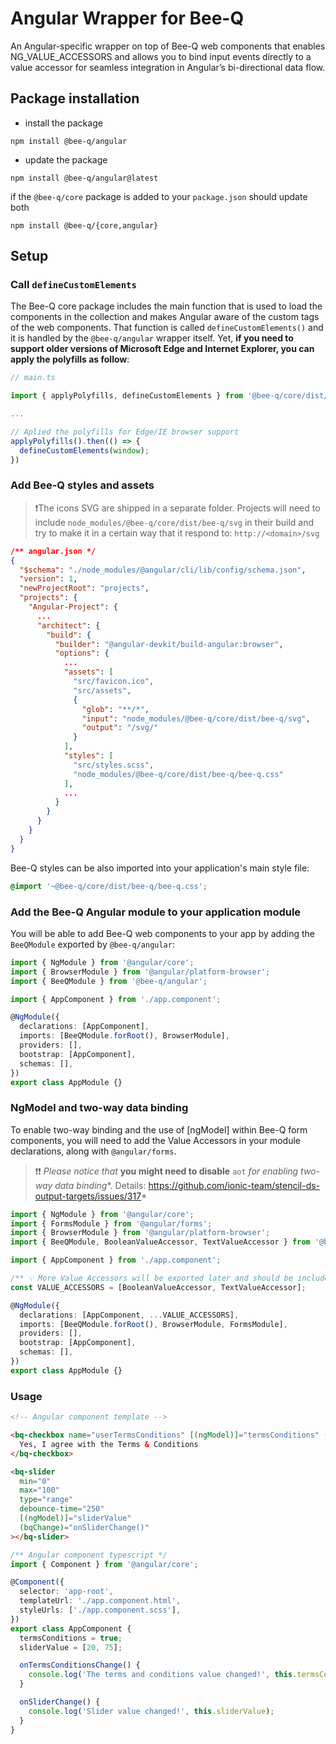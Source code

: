 # Angular Wrapper for Bee-Q

An Angular-specific wrapper on top of Bee-Q web components that enables NG_VALUE_ACCESSORS and allows you to bind input events directly to a value accessor for seamless integration in Angular’s bi-directional data flow.

## Package installation

- install the package

```
npm install @bee-q/angular
```

- update the package

```
npm install @bee-q/angular@latest
```

if the `@bee-q/core` package is added to your `package.json` should update both

```
npm install @bee-q/{core,angular}
```

## Setup

### Call `defineCustomElements`

The Bee-Q core package includes the main function that is used to load the components in the collection and makes Angular aware of the custom tags of the web components. That function is called `defineCustomElements()` and it is handled by the `@bee-q/angular` wrapper itself. Yet, **if you need to support older versions of Microsoft Edge and Internet Explorer, you can apply the polyfills as follow**:

```ts
// main.ts

import { applyPolyfills, defineCustomElements } from '@bee-q/core/dist/loader';

...

// Aplied the polyfills for Edge/IE browser support
applyPolyfills().then(() => {
  defineCustomElements(window);
})
```

### Add Bee-Q styles and assets

> ❗️The icons SVG are shipped in a separate folder. Projects will need to include `node_modules/@bee-q/core/dist/bee-q/svg` in their build and try to make it in a certain way that it respond to: `http://<domain>/svg`

```json
/** angular.json */
{
  "$schema": "./node_modules/@angular/cli/lib/config/schema.json",
  "version": 1,
  "newProjectRoot": "projects",
  "projects": {
    "Angular-Project": {
      ...
      "architect": {
        "build": {
          "builder": "@angular-devkit/build-angular:browser",
          "options": {
            ...
            "assets": [
              "src/favicon.ico",
              "src/assets",
              {
                "glob": "**/*",
                "input": "node_modules/@bee-q/core/dist/bee-q/svg",
                "output": "/svg/"
              }
            ],
            "styles": [
              "src/styles.scss",
              "node_modules/@bee-q/core/dist/bee-q/bee-q.css"
            ],
            ...
          }
		}
      }
    }
  }
}
```

Bee-Q styles can be also imported into your application's main style file:

```css
@import '~@bee-q/core/dist/bee-q/bee-q.css';
```

### Add the Bee-Q Angular module to your application module

You will be able to add Bee-Q web components to your app by adding the `BeeQModule` exported by `@bee-q/angular`:

```ts
import { NgModule } from '@angular/core';
import { BrowserModule } from '@angular/platform-browser';
import { BeeQModule } from '@bee-q/angular';

import { AppComponent } from './app.component';

@NgModule({
  declarations: [AppComponent],
  imports: [BeeQModule.forRoot(), BrowserModule],
  providers: [],
  bootstrap: [AppComponent],
  schemas: [],
})
export class AppModule {}
```

### NgModel and two-way data binding

To enable two-way binding and the use of [ngModel] within Bee-Q form components, you will need to add the Value Accessors in your module declarations, along with `@angular/forms`.

> ❗️❗️ *Please notice that* **you might need to disable** `aot` *for enabling two-way data binding**. Details: https://github.com/ionic-team/stencil-ds-output-targets/issues/317*

```ts
import { NgModule } from '@angular/core';
import { FormsModule } from '@angular/forms';
import { BrowserModule } from '@angular/platform-browser';
import { BeeQModule, BooleanValueAccessor, TextValueAccessor } from '@bee-q/angular';

import { AppComponent } from './app.component';

/** 💡 More Value Accessors will be exported later and should be included as well */
const VALUE_ACCESSORS = [BooleanValueAccessor, TextValueAccessor];

@NgModule({
  declarations: [AppComponent, ...VALUE_ACCESSORS],
  imports: [BeeQModule.forRoot(), BrowserModule, FormsModule],
  providers: [],
  bootstrap: [AppComponent],
  schemas: [],
})
export class AppModule {}
```

### Usage

```html
<!-- Angular component template -->

<bq-checkbox name="userTermsConditions" [(ngModel)]="termsConditions" (bqChange)="onTermsConditionsChange()">
  Yes, I agree with the Terms & Conditions
</bq-checkbox>

<bq-slider
  min="0"
  max="100"
  type="range"
  debounce-time="250"
  [(ngModel)]="sliderValue"
  (bqChange)="onSliderChange()"
></bq-slider>
```

```ts
/** Angular component typescript */
import { Component } from '@angular/core';

@Component({
  selector: 'app-root',
  templateUrl: './app.component.html',
  styleUrls: ['./app.component.scss'],
})
export class AppComponent {
  termsConditions = true;
  sliderValue = [20, 75];

  onTermsConditionsChange() {
    console.log('The terms and conditions value changed!', this.termsConditions);
  }

  onSliderChange() {
    console.log('Slider value changed!', this.sliderValue);
  }
}
```
